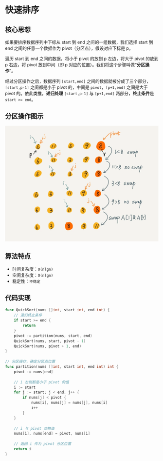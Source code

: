 # 快速排序

## 核心思想

如果要排序数据序列中下标从 start 到 end 之间的一组数据，我们选择 start 到 end 之间的任意一个数据作为 pivot（分区点），假设对应下标是 p。

遍历 start 到 end 之间的数据，将小于 pivot 的放到 p 左边，将大于 pivot 的放到 p 右边，将 pivot 放到中间（即 p 对应的位置）。我们将这个步骤叫做“**分区操作**”。

经过分区操作之后，数据序列 `[start,end]` 之间的数据就被分成了三个部分，`[start,p-1]` 之间都是小于 pivot 的，中间是 `pivot`，`[p+1,end]` 之间是大于 pivot 的。依此类推，**递归处理** `[start,p-1]` 与 `[p+1,end]` 两部分，**终止条件**是 `start >= end`。

## 分区操作图示

![快排-分区操作](../static/quick_sort_patition.webp)

## 算法特点

- 时间复杂度：`O(nlgn)`
- 空间复杂度：`O(nlgn)`
- 稳定性：`不稳定`

## 代码实现

```go
func QuickSort(nums []int, start int, end int) {
    // 递归终止条件
    if start >= end {
        return
    }
    pivot := partition(nums, start, end)
    QuickSort(nums, start, pivot - 1)
    QuickSort(nums, pivot + 1, end)
}

// 分区操作，确定分区点位置
func partition(nums []int, start int, end int) int {
    pivot := nums[end]
    
    // i 左侧都是小于 pivot 的值
    i := start
    for j := start; j < end; j++ {
        if nums[j] < pivot {
            nums[i], nums[j] = nums[j], nums[i]
            i++
        }
    }

    // i 与 pivot 交换值
    nums[i], nums[end] = pivot, nums[i]
    
    // 返回 i 作为 pivot 分区位置
    return i
}
```
